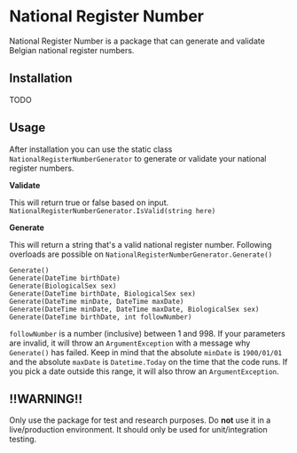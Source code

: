 # National Register Number
National Register Number is a package that can generate and validate Belgian national register numbers.

## Installation
TODO

## Usage
After installation you can use the static class `NationalRegisterNumberGenerator` to generate or validate your national register numbers.

**Validate**

This will return true or false based on input.
`NationalRegisterNumberGenerator.IsValid(string here)`

**Generate**

This will return a string that's a valid national register number.
Following overloads are possible on `NationalRegisterNumberGenerator.Generate()`

```
Generate()
Generate(DateTime birthDate)
Generate(BiologicalSex sex)
Generate(DateTime birthDate, BiologicalSex sex)
Generate(DateTime minDate, DateTime maxDate)
Generate(DateTime minDate, DateTime maxDate, BiologicalSex sex)
Generate(DateTime birthDate, int followNumber)
```

`followNumber` is a number (inclusive) between 1 and 998. If your parameters are invalid, it will throw an `ArgumentException` with a message why `Generate()` has failed. 
Keep in mind that the absolute `minDate` is `1900/01/01` and the absolute `maxDate` is `Datetime.Today` on the time that the code runs. If you pick a date outside this range, it will also throw an `ArgumentException`.

## !!WARNING!!
Only use the package for test and research purposes. Do **not** use it in a live/production environment. It should only be used for unit/integration testing.
